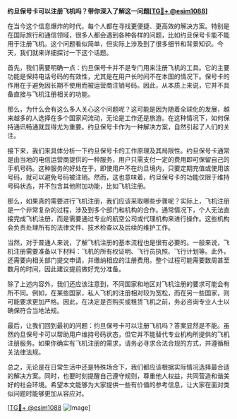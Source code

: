 **约旦保号卡可以注册飞机吗？带你深入了解这一问题[[TG💪+ @esim1088](https://t.me/s/esim1088)]**

在当今这个信息爆炸的时代，每个人都在寻找更便捷、更高效的解决方案。特别是在国际旅行和通信领域，很多人都会遇到各种各样的问题，比如约旦保号卡能不能用于注册飞机。这个问题看似简单，但实际上涉及到了很多细节和背景知识。今天，我们就来详细探讨一下这个话题。

首先，我们需要明确一点：约旦保号卡并不是专门用来注册飞机的工具。它的主要功能是保持电话号码的有效性，尤其是在用户长时间不在本国的情况下。保号卡的作用在于避免因长期不使用而被运营商注销号码。因此，从本质上来说，它并不具备直接与飞机注册相关的功能。

那么，为什么会有这么多人关心这个问题呢？这可能是因为随着全球化的发展，越来越多的人选择在多个国家间流动，无论是工作还是旅游。在这种情况下，如何保持通讯畅通就显得尤为重要。约旦保号卡作为一种解决方案，自然引起了人们的关注。

接下来，我们来具体分析一下约旦保号卡的工作原理及其局限性。约旦保号卡通常是由当地的电信运营商提供的一种服务，用户只需支付一定的费用即可保留自己的手机号码。这种服务的好处在于，即使用户不在约旦境内，只要定期充值或使用该号码，就可以避免号码被注销。然而，这也意味着，约旦保号卡的功能仅限于维持号码状态，并不包含其他附加功能，比如飞机注册。

那么，如果真的需要进行飞机注册，我们应该采取哪些步骤呢？实际上，飞机注册是一个非常复杂的过程，涉及到多个部门和机构的合作。通常情况下，个人无法直接完成飞机注册，而是需要通过专业的航空公司或代理机构来进行操作。这些机构会负责处理所有的法律文件、技术检查以及后续的维护工作。

当然，对于普通人来说，了解飞机注册的基本流程也是很有必要的。一般来说，飞机注册需要准备以下材料：飞机的所有权证明、飞行员执照、飞行计划等。此外，还需要向相关部门提交申请，并缴纳相应的注册费用。整个过程可能需要数周甚至数月的时间，因此建议提前做好充分准备。

除了上述内容外，我们还应该注意到，不同国家和地区对飞机注册的要求可能会有所不同。例如，在某些国家，私人飞机的注册相对较为宽松，而在另一些国家，则可能要求更加严格。因此，在决定是否购买或租赁飞机之前，务必咨询专业人士以确保符合当地法规。

最后，让我们回到最初的问题：约旦保号卡可以注册飞机吗？答案显然是不能。虽然约旦保号卡可以帮助用户维持号码状态，但它并不能替代专业机构所提供的飞机注册服务。如果你确实有飞机注册的需求，请务必寻求合法合规的方式，并遵循相关法律法规。

总之，无论是在日常生活中还是特殊场合下，我们都应该根据实际情况选择最合适的解决方案。同时，也要时刻提醒自己遵守规则，尊重他人权益，共同营造和谐美好的社会环境。希望本文能够为大家提供一些有价值的参考信息，让大家在面对类似问题时能够更加从容应对。

[[TG💪+ @esim1088](https://t.me/s/esim1088) ![Image](https://i.postimg.cc/4NQfJmqS/Snipaste-2025-05-13-00-14-12.png)]